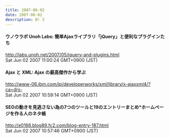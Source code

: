 ```yaml
---
title: 2007-06-02
date: 2007-06-02
description: B! 3
---
```


#### ウノウラボ Unoh Labs: 簡単Ajaxライブラリ「jQuery」と便利なプラグインたち
http://labs.unoh.net/2007/05/jquery-and-plugins.html<br>
Sat Jun 02 2007 11:00:24 GMT+0900 (JST)<br>


#### Ajax と XML: Ajax の最高傑作から学ぶ
http://www-06.ibm.com/jp/developerworks/xml/library/x-ajaxxml4/?ca=drs-<br>
Sat Jun 02 2007 10:59:14 GMT+0900 (JST)<br>


#### SEOの動きを見逃さない為の7つのツールと19のエントリーまとめ*ホームページを作る人のネタ帳
http://e0166.blog89.fc2.com/blog-entry-187.html<br>
Sat Jun 02 2007 10:57:46 GMT+0900 (JST)<br>


